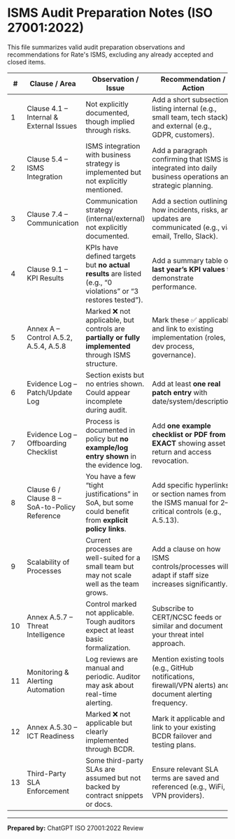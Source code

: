 # ISMS Audit Preparation Notes (ISO 27001:2022)

This file summarizes valid audit preparation observations and recommendations for Rate's ISMS, excluding any already accepted and closed items.

| #  | Clause / Area                     | Observation / Issue                                                                                                                                                  | Recommendation / Action                                                                                 | Priority |
|----|----------------------------------|----------------------------------------------------------------------------------------------------------------------------------------------------------------------|----------------------------------------------------------------------------------------------------------|----------|
| 1  | Clause 4.1 – Internal & External Issues | Not explicitly documented, though implied through risks.                                                                                                             | Add a short subsection listing internal (e.g., small team, tech stack) and external (e.g., GDPR, customers). | 🟡 Medium |
| 2  | Clause 5.4 – ISMS Integration    | ISMS integration with business strategy is implemented but not explicitly mentioned.                                                                                  | Add a paragraph confirming that ISMS is integrated into daily business operations and strategic planning.    | 🟢 Low |
| 3  | Clause 7.4 – Communication       | Communication strategy (internal/external) not explicitly documented.                                                                                                 | Add a section outlining how incidents, risks, and updates are communicated (e.g., via email, Trello, Slack). | 🟡 Medium |
| 4  | Clause 9.1 – KPI Results         | KPIs have defined targets but **no actual results** are listed (e.g., “0 violations” or “3 restores tested”).                                                        | Add a summary table of **last year’s KPI values** to demonstrate performance.                                | 🔴 High |
| 5  | Annex A – Control A.5.2, A.5.4, A.5.8 | Marked ❌ not applicable, but controls are **partially or fully implemented** through ISMS structure.                                                                  | Mark these ✅ applicable and link to existing implementation (roles, dev process, governance).                | 🟡 Medium |
| 6  | Evidence Log – Patch/Update Log | Section exists but no entries shown. Could appear incomplete during audit.                                                                                            | Add at least **one real patch entry** with date/system/description.                                         | 🔴 High |
| 7  | Evidence Log – Offboarding Checklist | Process is documented in policy but **no example/log entry shown** in the evidence log.                                                                               | Add **one example checklist or PDF from EXACT** showing asset return and access revocation.                  | 🟡 Medium |
| 8  | Clause 6 / Clause 8 – SoA-to-Policy Reference | You have a few “tight justifications” in SoA, but some could benefit from **explicit policy links**.                                                                  | Add specific hyperlinks or section names from the ISMS manual for 2–3 critical controls (e.g., A.5.13).      | 🟢 Low |
| 9  | Scalability of Processes         | Current processes are well-suited for a small team but may not scale well as the team grows.                                                                          | Add a clause on how ISMS controls/processes will adapt if staff size increases significantly.               | 🟡 Medium |
| 10 | Annex A.5.7 – Threat Intelligence | Control marked not applicable. Tough auditors expect at least basic formalization.                                                                                     | Subscribe to CERT/NCSC feeds or similar and document your threat intel approach.                            | 🟡 Medium |
| 11 | Monitoring & Alerting Automation | Log reviews are manual and periodic. Auditor may ask about real-time alerting.                                                                                        | Mention existing tools (e.g., GitHub notifications, firewall/VPN alerts) and document alerting frequency.   | 🟡 Medium |
| 12 | Annex A.5.30 – ICT Readiness     | Marked ❌ not applicable but clearly implemented through BCDR.                                                                                                         | Mark it applicable and link to your existing BCDR failover and testing plans.                              | 🟢 Low |
| 13 | Third-Party SLA Enforcement      | Some third-party SLAs are assumed but not backed by contract snippets or docs.                                                                                        | Ensure relevant SLA terms are saved and referenced (e.g., WiFi, VPN providers).                            | 🟡 Medium |

---

**Prepared by:** ChatGPT ISO 27001:2022 Review  

